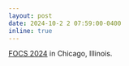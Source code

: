```yaml
---
layout: post
date: 2024-10-2 2 07:59:00-0400
inline: true 
---
```


[FOCS 2024](https://focs.computer.org/2024/) in Chicago, Illinois.